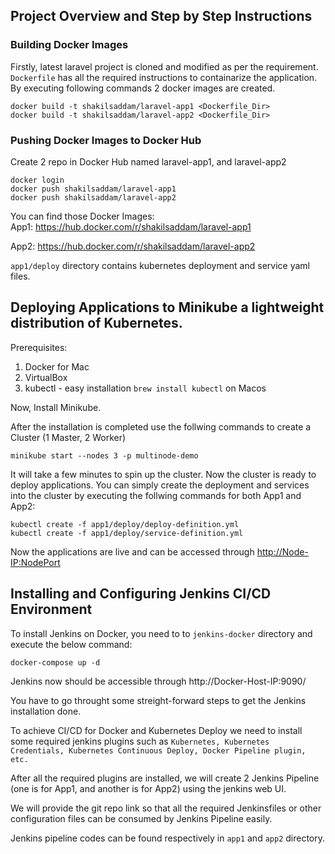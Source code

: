 ## Project Overview and Step by Step Instructions

### Building Docker Images
Firstly, latest laravel project is cloned and modified as per the requirement. `Dockerfile` has all the required instructions to containarize the application. By executing following commands 2 docker images are created.
```
docker build -t shakilsaddam/laravel-app1 <Dockerfile_Dir>
docker build -t shakilsaddam/laravel-app2 <Dockerfile_Dir>
```

### Pushing Docker Images to Docker Hub
Create 2 repo in Docker Hub named laravel-app1, and laravel-app2 
```
docker login
docker push shakilsaddam/laravel-app1
docker push shakilsaddam/laravel-app2
```

You can find those Docker Images: <br/>
App1: https://hub.docker.com/r/shakilsaddam/laravel-app1 <br/>

App2: https://hub.docker.com/r/shakilsaddam/laravel-app2

`app1/deploy` directory contains kubernetes deployment and service yaml files.

## Deploying Applications to Minikube a lightweight distribution of Kubernetes. <br/>

Prerequisites: <br/>
1. Docker for Mac
2. VirtualBox
3. kubectl - easy installation `brew install kubectl` on Macos

Now, Install Minikube.

After the installation is completed use the follwing commands to create a Cluster (1 Master, 2 Worker)
```
minikube start --nodes 3 -p multinode-demo
```
It will take a few minutes to spin up the cluster. Now the cluster is ready to deploy applications. You can simply create the deployment and services into the cluster by executing the follwing commands for both App1 and App2:
```
kubectl create -f app1/deploy/deploy-definition.yml
kubectl create -f app1/deploy/service-definition.yml
```
Now the applications are live and can be accessed through <http://Node-IP:NodePort>


## Installing and Configuring Jenkins CI/CD Environment
To install Jenkins on Docker, you need to to `jenkins-docker` directory and execute the below command:
```
docker-compose up -d
```
Jenkins now should be accessible through http://Docker-Host-IP:9090/ <br/>

You have to go throught some streight-forward steps to get the Jenkins installation done.

To achieve CI/CD for Docker and Kubernetes Deploy we need to install some required jenkins plugins such as `Kubernetes, Kubernetes Credentials, Kubernetes Continuous Deploy, Docker Pipeline plugin, etc.`

After all the required plugins are installed, we will create 2 Jenkins Pipeline (one is for App1, and another is for App2) using the jenkins web UI. 

We will provide the git repo link so that all the required Jenkinsfiles or other configuration files can be consumed by Jenkins Pipeline easily.

Jenkins pipeline codes can be found respectively in `app1` and `app2` directory.

